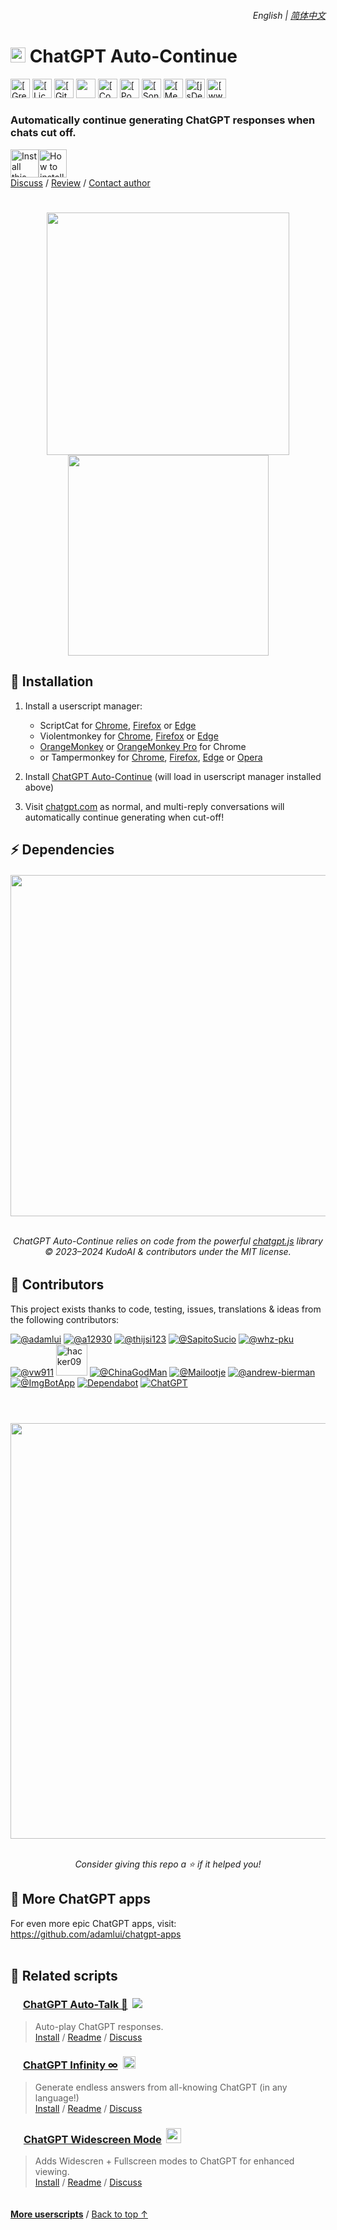 <div align="right">
    <h6>
        <picture>
            <source type="image/svg+xml" media="(prefers-color-scheme: dark)" srcset="https://media.chatgptautocontinue.com/images/icons/earth/white/icon32.svg">
            <img height=14 src="https://media.chatgptautocontinue.com/images/icons/earth/black/icon32.svg">
        </picture>
        &nbsp;English |
        <a href="zh-cn/#readme">简体中文</a>
    </h6>
</div>

# <img width=24 src="https://media.chatgptautocontinue.com/images/icons/continue-symbol/circled/icon32.png"> ChatGPT Auto-Continue

<a href="https://gf.chatgptautocontinue.com"><img height=31 alt="[Greasy Fork]" src="https://img.shields.io/badge/Users-10,000+-blue?logo=weightsandbiases&logoColor=white&labelColor=464646&style=for-the-badge"></a>
<a href="../LICENSE.md"><img height=31 alt="[License: MIT]" src="https://img.shields.io/badge/License-MIT-orange.svg?logo=internetarchive&logoColor=white&labelColor=464646&style=for-the-badge"></a>
<a href="https://github.com/adamlui/chatgpt-auto-continue/commits"><img height=31 alt="[GitHub commits]" src="https://img.shields.io/github/commit-activity/m/adamlui/chatgpt-auto-continue?label=Commits&logo=github&logoColor=white&labelColor=464646&color=7bb7fc&style=for-the-badge"></a>
<img height=31 src="https://img.shields.io/badge/Clones-708/month-869da0?logo=github&logoColor=white&labelColor=464646&style=for-the-badge">
<a href="https://www.codefactor.io/repository/github/adamlui/chatgpt-auto-continue"><img height=31 alt="[CodeFactor grade]" src="https://img.shields.io/codefactor/grade/github/adamlui/chatgpt-auto-continue?label=Code+Quality&logo=codefactor&logoColor=white&labelColor=464646&color=b5fc7b&style=for-the-badge"></a>
<a href="https://github.com/KudoAI/chatgpt.js?utm_source=chatgpt_auto_continue&utm_content=github_shield"><img height=31 alt="[Powered by chatgpt.js]" src="https://img.shields.io/badge/Powered_by-chatgpt.js-black?logo=gamejolt&logoColor=white&labelColor=464646&style=for-the-badge"></a>
<a href="https://sonarcloud.io/component_measures?metric=new_vulnerabilities&id=adamlui_chatgpt-auto-continue"><img height=31 alt="[SonarCloud vulnerabilities]" src="https://img.shields.io/badge/dynamic/json?url=https%3A%2F%2Fsonarcloud.io%2Fapi%2Fmeasures%2Fcomponent%3Fcomponent%3Dadamlui_chatgpt-auto-continue%26metricKeys%3Dvulnerabilities&query=%24.component.measures.0.value&style=for-the-badge&logo=sonarcloud&logoColor=white&labelColor=464646&label=Vulnerabilities&color=gold"></a>
<a href="https://github.com/awesome-scripts/awesome-userscripts#chatgpt"><img height=31 alt="[Mentioned in Awesome]" src="https://img.shields.io/badge/Mentioned_in-Awesome-fc7bb7?logo=awesomelists&logoColor=white&labelColor=464646&style=for-the-badge"></a>
<a href="https://www.jsdelivr.com/package/gh/adamlui/chatgpt-auto-continue?tab=stats"><img height=31 alt="[jsDelivr stats]" src="https://img.shields.io/jsdelivr/gh/hm/adamlui/chatgpt-auto-continue?style=for-the-badge&logo=jsdelivr&logoColor=white&label=jsDelivr%20Requests&labelColor=464646&color=2bbbd8"></a>
<a href="https://chatgptautocontinue.com?utm_source=chatgpt_auto_continue&utm_content=github_shield"><img height=31 alt="[www.chatgptautocontinue.com]" src="https://img.shields.io/badge/web-www.chatgptautocontinue.com-lightgrey?logo=dribbble&logoColor=white&labelColor=464646&style=for-the-badge"></a>

### Automatically continue generating ChatGPT responses when chats cut off.

<a href="https://greasyfork.chatgptautocontinue.com"><img height=45 title="Install this script" src="https://media.chatgptautocontinue.com/images/buttons/greasy-fork/install-button.svg"></a><a href="#-installation"><img height=45 title="How to install" src="https://media.chatgptautocontinue.com/images/buttons/greasy-fork/help-button.svg"></a>
<br>
[Discuss](https://github.com/adamlui/chatgpt-auto-continue/discussions) /
[Review](https://greasyfork.chatgptautocontinue.com/feedback#post-discussion) /
[Contact author](https://github.com/adamlui)

#

<div align="center">

<img width=388 src="https://media.chatgptautocontinue.com/images/screenshots/continue-button-crossed.png"> <img width=321 src="https://media.chatgptautocontinue.com/images/screenshots/auto-continue-on-notification-checked.png">

</div>

## 🚀 Installation

1. Install a userscript manager:
    - ScriptCat for [Chrome](https://chromewebstore.google.com/detail/scriptcat/ndcooeababalnlpkfedmmbbbgkljhpjf), [Firefox](https://addons.mozilla.org/firefox/addon/scriptcat/) or [Edge](https://microsoftedge.microsoft.com/addons/detail/scriptcat/liilgpjgabokdklappibcjfablkpcekh)
    - Violentmonkey for [Chrome](https://chromewebstore.google.com/detail/violentmonkey/jinjaccalgkegednnccohejagnlnfdag), [Firefox](https://addons.mozilla.org/firefox/addon/violentmonkey/) or [Edge](https://microsoftedge.microsoft.com/addons/detail/eeagobfjdenkkddmbclomhiblgggliao)
    - [OrangeMonkey](https://chromewebstore.google.com/detail/orangemonkey/ekmeppjgajofkpiofbebgcbohbmfldaf) or [OrangeMonkey Pro](https://chromewebstore.google.com/detail/orangemonkey-pro/ggdmdoodcfamjggeigifpjfnnjfbland) for Chrome
    - or Tampermonkey for [Chrome](https://chromewebstore.google.com/detail/tampermonkey/dhdgffkkebhmkfjojejmpbldmpobfkfo), [Firefox](https://addons.mozilla.org/firefox/addon/tampermonkey/), [Edge](https://microsoftedge.microsoft.com/addons/detail/tampermonkey/iikmkjmpaadaobahmlepeloendndfphd) or [Opera](https://addons.opera.com/extensions/details/tampermonkey-beta/)

2. Install [ChatGPT Auto-Continue](https://greasyfork.chatgptautocontinue.com) (will load in userscript manager installed above)

3. Visit [chatgpt.com](https://chatgpt.com) as normal, and multi-reply conversations will automatically continue generating when cut-off!

## ⚡ Dependencies

<h6>
<div align="center">

<a href="https://chatgpt.js.org">
    <picture>
        <source type="image/png" media="(prefers-color-scheme: dark)" srcset="https://media.chatgptjs.org/images/logos/chatgpt.js/with-reflection/darkmode.png">
        <img width=546 src="https://media.chatgptjs.org/images/logos/chatgpt.js/with-reflection/lightmode.png">
    </picture>
</a>
<br><br>

ChatGPT Auto-Continue relies on code from the powerful [chatgpt.js](https://github.com/KudoAI/chatgpt.js) library
<br>© 2023–2024 KudoAI & contributors under the MIT license.

</div>
</h6>

## 🧠 Contributors

This project exists thanks to code, testing, issues, translations & ideas from the following contributors:

[![](https://images.weserv.nl/?url=https://avatars.githubusercontent.com/u/10906554?first-contrib=2023.04.28&h=50&w=50&mask=circle&maxage=7d "@adamlui")](https://github.com/adamlui)
[![](https://images.weserv.nl/?url=https://avatars.githubusercontent.com/u/84412716?first-contrib=2023.08.02-ux-update-bug-report&h=50&w=50&mask=circle&maxage=7d "@a12930")](https://github.com/a12930)
[![](https://images.weserv.nl/?url=https://avatars.githubusercontent.com/u/64159148?first-contrib=2023.08.10-observer-freeze-bug-report&h=50&w=50&mask=circle&maxage=7d "@thijsi123")](https://github.com/thijsi123)
[![](https://images.weserv.nl/?url=https://avatars.githubusercontent.com/u/7357354?first-contrib=2023.10.31-observer-freeze-bug-report&h=50&w=50&mask=circle&maxage=7d "@SapitoSucio")](https://github.com/SapitoSucio)
[![](https://images.weserv.nl/?url=https://avatars.githubusercontent.com/u/158176338?first-contrib=2024.3.1-button-click-fails-bug-report&h=50&w=50&mask=circle&maxage=7d "@whz-pku")](https://github.com/whz-pku)
[![](https://images.weserv.nl/?url=https://avatars.githubusercontent.com/u/144692196?first-contrib=2024.5.14-post-gpt-4o-ui-update-broke-script-alert&h=50&w=50&mask=circle&maxage=7d "@vw911")](https://github.com/vw911)
<a href="https://greasyfork.org/users/670188-hacker09"><picture><source type="image/png" media="(prefers-color-scheme: dark)" srcset="https://media.chatgptautocontinue.com/images/icons/web-stores/greasy-fork/white/icon50.png"><img width=50 src="https://media.chatgptautocontinue.com/images/icons/web-stores/greasy-fork/black/icon50.png?first-contrib=2024.6.27-portuguese-translation-corrections" title="hacker09"></picture></a>
[![](https://images.weserv.nl/?url=https://avatars.githubusercontent.com/u/96548841?first-contrib=2024.9.7-improved-chinese-msgs&h=50&w=50&mask=circle&maxage=7d "@ChinaGodMan")](https://github.com/ChinaGodMan)
[![](https://images.weserv.nl/?url=https://avatars.githubusercontent.com/u/69102590?first-contrib=2024.9.15-stopped-working-alert&h=50&w=50&mask=circle&maxage=7d "@Mailootje")](https://github.com/Mailootje)
[![](https://images.weserv.nl/?url=https://avatars.githubusercontent.com/u/94939237?first-contrib=2024.9.25-dark-reader-interference-alert&h=50&w=50&mask=circle&maxage=7d "@andrew-bierman")](https://github.com/andrew-bierman)
[![](https://images.weserv.nl/?url=https://avatars.githubusercontent.com/u/31427850?h=50&w=50&mask=circle&maxage=7d "@ImgBotApp")](https://github.com/ImgBotApp)
[![](https://images.weserv.nl/?url=https://avatars.githubusercontent.com/in/29110&h=50&w=50&mask=circle&maxage=7d "Dependabot")](https://github.com/dependabot)
<a href="https://chatgpt.com"><picture><source type="image/png" media="(prefers-color-scheme: dark)" srcset="https://images.weserv.nl/?url=https://media.chatgptautocontinue.com/images/icons/platforms/chatgpt/black-on-white/icon50.png?h=50&w=50&mask=circle&maxage=7d"><img src="https://images.weserv.nl/?url=https://media.chatgptautocontinue.com/images/icons/platforms/chatgpt/white-on-black/icon50.png?h=50&w=50&mask=circle&maxage=7d" title="ChatGPT"></picture></a>

#

<div align="center">

<br>

<a href="https://star-history.com/#adamlui/chatgpt-auto-continue">
    <picture>
        <source media="(prefers-color-scheme: dark)" srcset="https://api.star-history.com/svg?repos=adamlui/chatgpt-auto-continue&type=Timeline&theme=dark" />
        <img width=665 src="https://api.star-history.com/svg?repos=adamlui/chatgpt-auto-continue&type=Timeline" />
    </picture>
</a>

<br>_Consider giving this repo a ⭐ if it helped you!_

</div>

## 🤖 More ChatGPT apps

For even more epic ChatGPT apps, visit: https://github.com/adamlui/chatgpt-apps
<br><br>

## 📜 Related scripts

### <picture><source type="image/png" media="(prefers-color-scheme: dark)" srcset="https://cdn.jsdelivr.net/gh/adamlui/chatgpt-auto-talk/assets/images/icons/openai/white/icon16.png"><img width=16 src="https://cdn.jsdelivr.net/gh/adamlui/chatgpt-auto-talk/assets/images/icons/openai/black/icon16.png"></picture> [ChatGPT Auto-Talk 📣](https://github.com/adamlui/chatgpt-auto-talk) &nbsp;<a href="https://github.com/awesome-scripts/awesome-userscripts#chatgpt"><img src="https://cdn.jsdelivr.net/gh/adamlui/chatgpt-auto-talk/assets/images/badges/awesome/badge.svg"></a>

> Auto-play ChatGPT responses.
<br>[Install](https://github.com/adamlui/chatgpt-auto-talk/#-installation) /
[Readme](https://github.com/adamlui/chatgpt-auto-talk/#readme) /
[Discuss](https://github.com/adamlui/chatgpt-auto-talk/discussions)

### <img width=16 src="https://media.chatgptinfinity.com/images/icons/infinity-symbol/circled/icon32.png?65fcf31"> [ChatGPT Infinity ∞](https://chatgptinfinity.com) &nbsp;<a href="https://chrome.chatgptinfinity.com"><img height=20 src="https://media.chatgptinfinity.com/images/badges/chrome-web-store/featured-by-google/badge500x91.png"></a>

> Generate endless answers from all-knowing ChatGPT (in any language!)
<br>[Install](https://docs.chatgptinfinity.com/#-installation) / 
[Readme](https://docs.chatgptinfinity.com/#readme) / 
[Discuss](https://github.com/adamlui/chatgpt-infinity/discussions)

### <img width=17 src="https://media.chatgptwidescreen.com/images/icons/widescreen-robot-emoji/icon32.png"> [ChatGPT Widescreen Mode](https://chatgptwidescreen.com) &nbsp;<img src="https://media.chatgptwidescreen.com/images/badges/product-hunt/product-of-the-week-2-larger-centered-rounded-light.svg" width="auto" height="24" />

> Adds Widescren + Fullscreen modes to ChatGPT for enhanced viewing.
<br>[Install](https://docs.chatgptwidescreen.com/#-installation) / 
[Readme](https://docs.chatgptwidescreen.com/#readme) / 
[Discuss](https://github.com/adamlui/chatgpt-widescreen/discussions)

<img height=6px width="100%" src="https://media.chatgptautocontinue.com/images/separators/gradient-aqua.png">
  
<a href="https://github.com/adamlui/userscripts">**More userscripts**</a> / 
<a href="#-chatgpt-auto-continue--">Back to top ↑</a>
